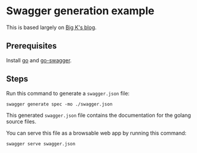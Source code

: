 # Swagger generation example

This is based largely on [Big K's blog](http://bigk.me/swagger/golang/go/2017/07/30/golang-and-openapi-how-to-create-documentation-for-your-rest-api-services/).

## Prerequisites

Install [go](https://golang.org/doc/install) and [go-swagger](https://github.com/go-swagger/go-swagger).

## Steps

Run this command to generate a `swagger.json` file:

`swagger generate spec -mo ./swagger.json`

This generated `swagger.json` file contains the documentation for the golang source files.

You can serve this file as a browsable web app by running this command:

`swagger serve swagger.json`



